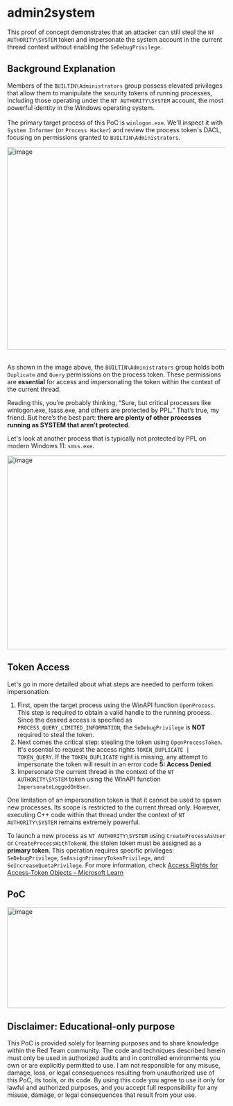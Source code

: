 # admin2system
This proof of concept demonstrates that an attacker can still steal the `NT AUTHORITY\SYSTEM` token and impersonate the system account in the current thread context without enabling the `SeDebugPrivilege`.

## Background Explanation
Members of the `BUILTIN\Administrators` group possess elevated privileges that allow them to manipulate the security tokens of running processes, including those operating under the `NT AUTHORITY\SYSTEM` account, the most powerful identity in the Windows operating system.<br><br>
The primary target process of this PoC is `winlogon.exe`. We'll inspect it with `System Informer` (or `Process Hacker`) and review the process token's DACL, focusing on permissions granted to `BUILTIN\Administrators`.  

<img width="633" height="466" alt="image" src="https://github.com/user-attachments/assets/9b1281ec-08e0-4aa9-8081-35aee638611f" />
<br><br>

As shown in the image above, the `BUILTIN\Administrators` group holds both `Duplicate` and `Query` permissions on the process token. These permissions are **essential** for access and impersonating the token within the context of the current thread.  

Reading this, you’re probably thinking, “Sure, but critical processes like winlogon.exe, lsass.exe, and others are protected by PPL.” That’s true, my friend. But here’s the best part: **there are plenty of other processes running as SYSTEM that aren’t protected**.  

Let's look at another process that is typically not protected by PPL on modern Windows 11: `smss.exe`.  

<img width="659" height="445" alt="image" src="https://github.com/user-attachments/assets/bc3eeec7-0723-4d51-acde-159f634ae531" />

## Token Access
Let's go in more detailed about what steps are needed to perform token impersonation:
1. First, open the target process using the WinAPI function `OpenProcess`. This step is required to obtain a valid handle to the running process. Since the desired access is specified as `PROCESS_QUERY_LIMITED_INFORMATION`, the `SeDebugPrivilege` is **NOT** required to steal the token.
2. Next comes the critical step: stealing the token using `OpenProcessToken`. It's essential to request the access rights `TOKEN_DUPLICATE | TOKEN_QUERY`. If the `TOKEN_DUPLICATE` right is missing, any attempt to impersonate the token will result in an error code **5: Access Denied**.
3. Impersonate the current thread in the context of the `NT AUTHORITY\SYSTEM` token using the WinAPI function `ImpersonateLoggedOnUser`.

One limitation of an impersonation token is that it cannot be used to spawn new processes. Its scope is restricted to the current thread only. However, executing C++ code within that thread under the context of `NT AUTHORITY\SYSTEM` remains extremely powerful.

To launch a new process as `NT AUTHORITY\SYSTEM` using `CreateProcessAsUser` or `CreateProcessWithTokenW`, the stolen token must be assigned as a **primary token**. This operation requires specific privileges: `SeDebugPrivilege`, `SeAssignPrimaryTokenPrivilege`, and `SeIncreaseQuotaPrivilege`. For more information, check [Access Rights for Access-Token Objects – Microsoft Learn](https://learn.microsoft.com/en-us/windows/win32/secauthz/access-rights-for-access-token-objects)

## PoC

<img width="597" height="232" alt="image" src="https://github.com/user-attachments/assets/0250b218-0062-4d05-8a9f-f278bf5f4414" />

## Disclaimer: Educational-only purpose
This PoC is provided solely for learning purposes and to share knowledge within the Red Team community. The code and techniques described herein must only be used in authorized audits and in controlled environments you own or are explicitly permitted to use.
I am not responsible for any misuse, damage, loss, or legal consequences resulting from unauthorized use of this PoC, its tools, or its code.
By using this code you agree to use it only for lawful and authorized purposes, and you accept full responsibility for any misuse, damage, or legal consequences that result from your use.
